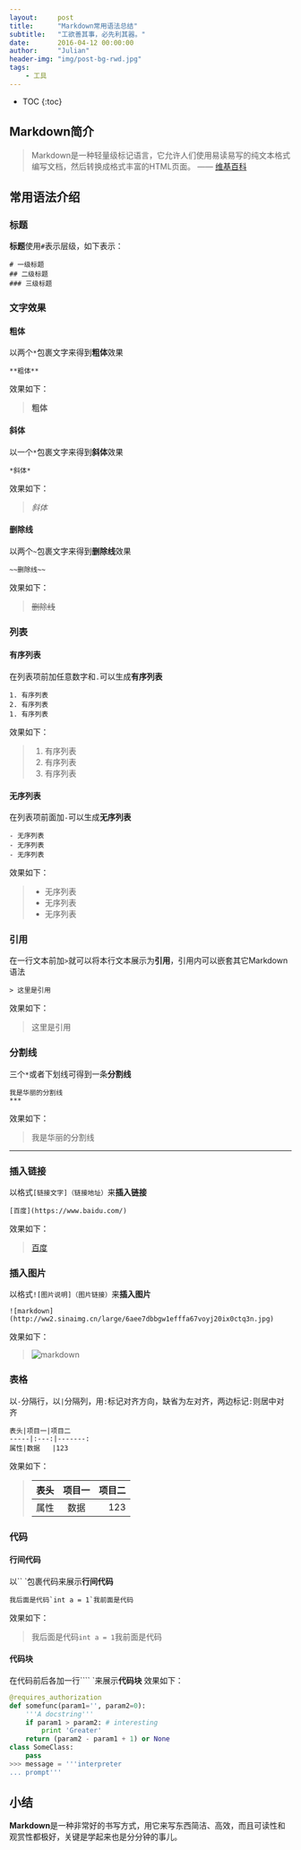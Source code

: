 ```yaml
---
layout:     post
title:      "Markdown常用语法总结"
subtitle:   "工欲善其事，必先利其器。"
date:       2016-04-12 00:00:00
author:     "Julian"
header-img: "img/post-bg-rwd.jpg"
tags:
    - 工具
---
```


* TOC
{:toc}

## Markdown简介
> Markdown是一种轻量级标记语言，它允许人们使用易读易写的纯文本格式编写文档，然后转换成格式丰富的HTML页面。 —— [维基百科](https://zh.wikipedia.org/wiki/Markdown)

## 常用语法介绍

### 标题
**标题**使用`#`表示层级，如下表示：

```
# 一级标题
## 二级标题
### 三级标题
```

### 文字效果

#### 粗体
以两个`*`包裹文字来得到**粗体**效果

```
**粗体**
```

效果如下：

>**粗体**

#### 斜体
以一个`*`包裹文字来得到**斜体**效果

```
*斜体*
```

效果如下：

>*斜体*

#### 删除线
以两个`~`包裹文字来得到**删除线**效果

```
~~删除线~~
```

效果如下：

>~~删除线~~

### 列表

#### 有序列表
在列表项前加任意数字和`.`可以生成**有序列表**

```
1. 有序列表
2. 有序列表
1. 有序列表
```

效果如下：

> 1. 有序列表
> 2. 有序列表
> 1. 有序列表

#### 无序列表
在列表项前面加`-`可以生成**无序列表**

```
- 无序列表
- 无序列表
- 无序列表
```

效果如下：

>- 无序列表
>- 无序列表
>- 无序列表

### 引用
在一行文本前加`>`就可以将本行文本展示为**引用**，引用内可以嵌套其它Markdown语法

```
> 这里是引用
```

效果如下：

> 这里是引用

### 分割线
三个`*`或者下划线可得到一条**分割线**

```
我是华丽的分割线
***
```

效果如下：

>我是华丽的分割线

___

### 插入链接
以格式`[链接文字]（链接地址）`来**插入链接**

```
[百度](https://www.baidu.com/)
```

效果如下：

>[百度](https://www.baidu.com/)

### 插入图片
以格式`![图片说明]（图片链接）`来**插入图片**

```
![markdown](http://ww2.sinaimg.cn/large/6aee7dbbgw1efffa67voyj20ix0ctq3n.jpg)
```

效果如下：

>![markdown](http://ww2.sinaimg.cn/large/6aee7dbbgw1efffa67voyj20ix0ctq3n.jpg)

### 表格
以`-`分隔行，以`|`分隔列，用`:`标记对齐方向，缺省为左对齐，两边标记`:`则居中对齐

```
表头|项目一|项目二    
-----|:---:|-------:
属性|数据   |123
```

效果如下：

>表头|项目一|项目二    
>------|:-------:|-------:
>属性|  数据  |123

### 代码

#### 行间代码
以`` `包裹代码来展示**行间代码**

```
我后面是代码`int a = 1`我前面是代码
```

效果如下：

> 我后面是代码`int a = 1`我前面是代码

#### 代码块
在代码前后各加一行```` `来展示**代码块**
效果如下：

``` python
@requires_authorization
def somefunc(param1='', param2=0):
    '''A docstring'''
    if param1 > param2: # interesting
        print 'Greater'
    return (param2 - param1 + 1) or None
class SomeClass:
    pass
>>> message = '''interpreter
... prompt'''
```

## 小结
**Markdown**是一种非常好的书写方式，用它来写东西简洁、高效，而且可读性和观赏性都极好，关键是学起来也是分分钟的事儿。








 


